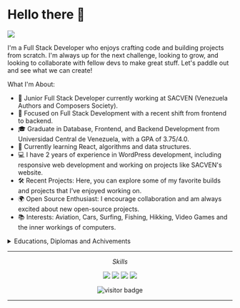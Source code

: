 # Hello there 👋

![](https://github.com/halfrost/halfrost/blob/master/icons/header_.png)

I'm a Full Stack Developer who enjoys crafting code and building projects from scratch. I'm always up for the next challenge, looking to grow, and looking to collaborate with fellow devs to make great stuff.
Let's paddle out and see what we can create!

What I'm About:
* 💼 Junior Full Stack Developer currently working at SACVEN (Venezuela Authors and Composers Society).
* 🧐 Focused on Full Stack Development with a recent shift from frontend to backend.
* 🎓 Graduate in Database, Frontend, and Backend Development from Universidad Central de Venezuela, with a GPA of 3.75/4.0.
* 🌱 Currently learning React, algorithms and data structures.
* 💻 I have 2 years of experience in WordPress development, including responsive web development and working on projects like SACVEN's website.
* 🛠️ Recent Projects: Here, you can explore some of my favorite builds and projects that I’ve enjoyed working on.
* 🌍 Open Source Enthusiast: I encourage collaboration and am always excited about new open-source projects.
* 📚 Interests: Aviation, Cars, Surfing, Fishing, Hikking, Video Games and the inner workings of computers.


<details>
  <summary>Educations, Diplomas and Achivements</summary>
  <br>

<p align="center">
<a href= ""><img src="https://upload.wikimedia.org/wikipedia/commons/f/f4/Logo_Universidad_Central_de_Venezuela.svg" height="100" width="100"/></a>
<a href= ""><img src="[https://encrypted-tbn0.gstatic.com/images?q=tbn:ANd9GcSI_dzp9WBnt6DDU5MdpuZXS9DIgLrXgJUgpg&s](https://assets.bitdegree.org/online-learning-platforms/storage/media/freecodecamp-big.o.png?tr=w-250)" height="100" width="100"/></a>
<a href= ""><img src="https://encrypted-tbn0.gstatic.com/images?q=tbn:ANd9GcRiNvvrp13Wc3-oaOlzhqEJAFrpPFcTZpViSQ&s" height="100" width="100"/></a>
<img src="" height="100" width="100"/>
<a href= """ height="100" width="100"/></a>
<a href= ""><img src=""/></a>
</p>

<p align="center">
<img align="center" src="" />
<img align="center" src="" />
<img align="center" src="" />
</p>

</details>
  
<hr>
<p align="center">
  <i> Skills </i>

<p align="center">
<a href= ""><img src="https://img.shields.io/badge/HTML5-E34F26?style=for-the-badge&logo=html5&logoColor=white"/></a>
<a href= ""><img src="https://img.shields.io/badge/Bootstrap-563D7C?style=for-the-badge&logo=bootstrap&logoColor=white"/></a>
<a href= ""><img src="https://img.shields.io/badge/JavaScript-323330?style=for-the-badge&logo=javascript&logoColor=F7DF1E"/></a>
<a href= ""><img src="https://img.shields.io/badge/React_Native-20232A?style=for-the-badge&logo=react&logoColor=61DAFB"/></a>
</p>

<p  align="center">
<!--<img src="https://visitor-badge.glitch.me/badge?page_id=halfrost.halfrost" alt="visitor badge"/>-->
<img src="https://visitor-badge.laobi.icu/badge?page_id=halfrost.halfrost" alt="visitor badge"/>       
</p>

</p>

---

<!--

Here are some ideas to get you started:

- 🔭 I’m currently working on ...
- 🌱 I’m currently learning ...
- 👯 I’m looking to collaborate on ...
- 🤔 I’m looking for help with ...
- 💬 Ask me about ...
- 📫 How to reach me: ...
- ⚡ Fun fact: ...
-->
